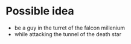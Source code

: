 # Possible idea
- be a guy in the turret of the falcon millenium
- while attacking the tunnel of the death star
